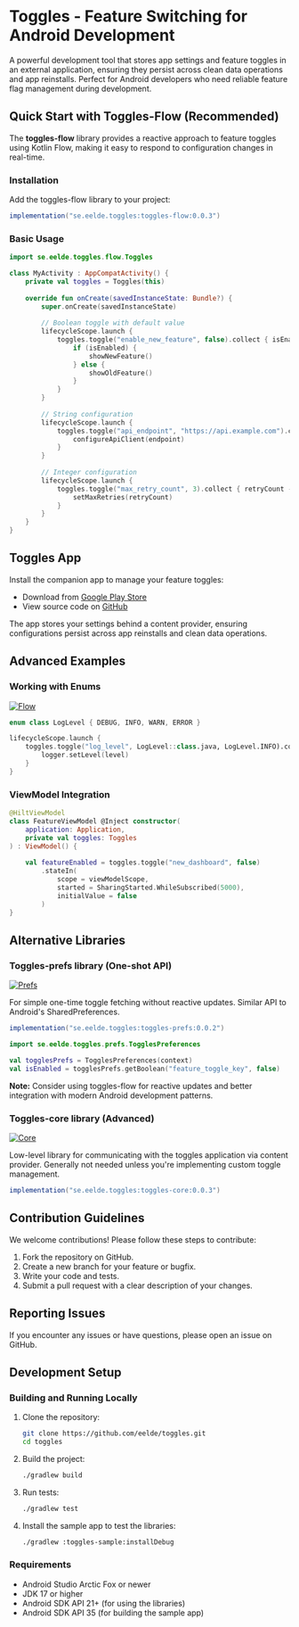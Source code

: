 # Toggles - Feature Switching for Android Development

A powerful development tool that stores app settings and feature toggles in an external application, ensuring they persist across clean data operations and app reinstalls. Perfect for Android developers who need reliable feature flag management during development.

## Quick Start with Toggles-Flow (Recommended)

The **toggles-flow** library provides a reactive approach to feature toggles using Kotlin Flow, making it easy to respond to configuration changes in real-time.

### Installation

Add the toggles-flow library to your project:

```gradle
implementation("se.eelde.toggles:toggles-flow:0.0.3")
```

### Basic Usage

```kotlin
import se.eelde.toggles.flow.Toggles

class MyActivity : AppCompatActivity() {
    private val toggles = Toggles(this)
    
    override fun onCreate(savedInstanceState: Bundle?) {
        super.onCreate(savedInstanceState)
        
        // Boolean toggle with default value
        lifecycleScope.launch {
            toggles.toggle("enable_new_feature", false).collect { isEnabled ->
                if (isEnabled) {
                    showNewFeature()
                } else {
                    showOldFeature()
                }
            }
        }
        
        // String configuration
        lifecycleScope.launch {
            toggles.toggle("api_endpoint", "https://api.example.com").collect { endpoint ->
                configureApiClient(endpoint)
            }
        }
        
        // Integer configuration
        lifecycleScope.launch {
            toggles.toggle("max_retry_count", 3).collect { retryCount ->
                setMaxRetries(retryCount)
            }
        }
    }
}
```

## Toggles App

Install the companion app to manage your feature toggles:

- Download from [Google Play Store](https://play.google.com/store/apps/details?id=se.eelde.toggles)
- View source code on [GitHub](https://github.com/eelde/toggles)

The app stores your settings behind a content provider, ensuring configurations persist across app reinstalls and clean data operations.

## Advanced Examples

### Working with Enums
[![Flow](https://maven-badges.herokuapp.com/maven-central/se.eelde.toggles/toggles-flow/badge.png)](https://maven-badges.herokuapp.com/maven-central/se.eelde.toggles/toggles-flow)

```kotlin
enum class LogLevel { DEBUG, INFO, WARN, ERROR }

lifecycleScope.launch {
    toggles.toggle("log_level", LogLevel::class.java, LogLevel.INFO).collect { level ->
        logger.setLevel(level)
    }
}
```

### ViewModel Integration

```kotlin
@HiltViewModel
class FeatureViewModel @Inject constructor(
    application: Application,
    private val toggles: Toggles
) : ViewModel() {
    
    val featureEnabled = toggles.toggle("new_dashboard", false)
        .stateIn(
            scope = viewModelScope,
            started = SharingStarted.WhileSubscribed(5000),
            initialValue = false
        )
}
```

## Alternative Libraries

### Toggles-prefs library (One-shot API)
[![Prefs](https://maven-badges.herokuapp.com/maven-central/se.eelde.toggles/toggles-prefs/badge.png)](https://maven-badges.herokuapp.com/maven-central/se.eelde.toggles/toggles-prefs)

For simple one-time toggle fetching without reactive updates. Similar API to Android's SharedPreferences.

```gradle
implementation("se.eelde.toggles:toggles-prefs:0.0.2")
```

```kotlin
import se.eelde.toggles.prefs.TogglesPreferences

val togglesPrefs = TogglesPreferences(context)
val isEnabled = togglesPrefs.getBoolean("feature_toggle_key", false)
```

**Note:** Consider using toggles-flow for reactive updates and better integration with modern Android development patterns.

### Toggles-core library (Advanced)
[![Core](https://maven-badges.herokuapp.com/maven-central/se.eelde.toggles/toggles-core/badge.png)](https://maven-badges.herokuapp.com/maven-central/se.eelde.toggles/toggles-core)

Low-level library for communicating with the toggles application via content provider. Generally not needed unless you're implementing custom toggle management.

```gradle
implementation("se.eelde.toggles:toggles-core:0.0.3")
```

## Contribution Guidelines

We welcome contributions! Please follow these steps to contribute:

1. Fork the repository on GitHub.
2. Create a new branch for your feature or bugfix.
3. Write your code and tests.
4. Submit a pull request with a clear description of your changes.

## Reporting Issues

If you encounter any issues or have questions, please open an issue on GitHub.

## Development Setup

### Building and Running Locally

1. Clone the repository:
   ```bash
   git clone https://github.com/eelde/toggles.git
   cd toggles
   ```

2. Build the project:
   ```bash
   ./gradlew build
   ```

3. Run tests:
   ```bash
   ./gradlew test
   ```

4. Install the sample app to test the libraries:
   ```bash
   ./gradlew :toggles-sample:installDebug
   ```

### Requirements

- Android Studio Arctic Fox or newer
- JDK 17 or higher
- Android SDK API 21+ (for using the libraries)
- Android SDK API 35 (for building the sample app)
